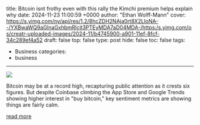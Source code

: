 title: Bitcoin isnt frothy even with this rally the Kimchi premium helps explain why
date: 2024-11-23 11:00:59 +0000
author: "Ethan Wolff-Mann"
cover: https://s.yimg.com/ny/api/res/1.2/8hcZDH2NAja0rt8X2LIoNA--/YXBwaWQ9aGlnaGxhbmRlcjt3PTEyMDA7aD04MDA-/https:/s.yimg.com/os/creatr-uploaded-images/2024-11/b4745900-a901-11ef-8fcf-34c289ef4a52
draft: false
top: false
type: post
hide: false
toc: false
tags:
  - Business
categories:
  - business
---

![](https://s.yimg.com/ny/api/res/1.2/8hcZDH2NAja0rt8X2LIoNA--/YXBwaWQ9aGlnaGxhbmRlcjt3PTEyMDA7aD04MDA-/https:/s.yimg.com/os/creatr-uploaded-images/2024-11/b4745900-a901-11ef-8fcf-34c289ef4a52)

Bitcoin may be at a record high, recapturing public attention as it crests six figures. But despite Coinbase climbing the App Store and Google Trends showing higher interest in "buy bitcoin," key sentiment metrics are showing things are fairly calm.

[read more](https://finance.yahoo.com/news/bitcoin-isnt-frothy-even-with-this-rally--the-kimchi-premium-helps-explain-why-110059272.html)

